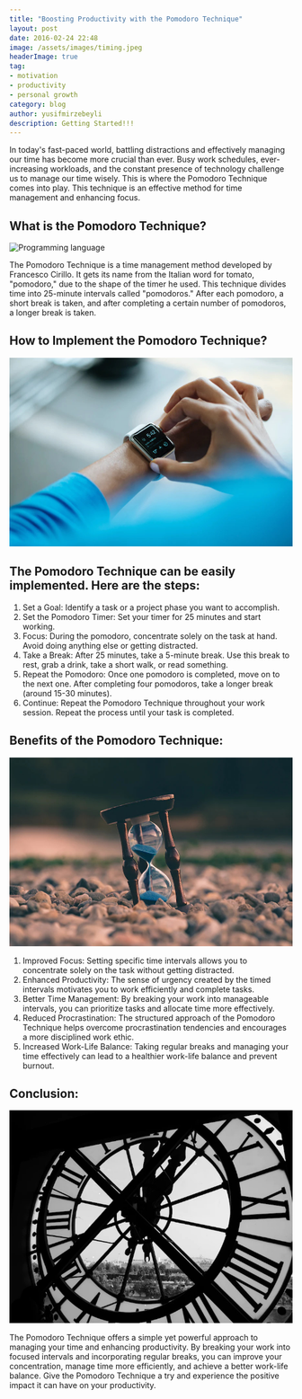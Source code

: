 ```yaml
---
title: "Boosting Productivity with the Pomodoro Technique"
layout: post
date: 2016-02-24 22:48
image: /assets/images/timing.jpeg
headerImage: true
tag:
- motivation
- productivity
- personal growth
category: blog
author: yusifmirzebeyli
description: Getting Started!!!
---
```



In today's fast-paced world, battling distractions and effectively managing our time has become more crucial than ever. Busy work schedules, ever-increasing workloads, and the constant presence of technology challenge us to manage our time wisely. This is where the Pomodoro Technique comes into play. This technique is an effective method for time management and enhancing focus.

## What is the Pomodoro Technique?

![Programming language](/assets/images/pomdoro.jpg)

The Pomodoro Technique is a time management method developed by Francesco Cirillo. It gets its name from the Italian word for tomato, "pomodoro," due to the shape of the timer he used. This technique divides time into 25-minute intervals called "pomodoros." After each pomodoro, a short break is taken, and after completing a certain number of pomodoros, a longer break is taken.

## How to Implement the Pomodoro Technique?

![Online Courses](/assets/images/bla.jpg)

## The Pomodoro Technique can be easily implemented. Here are the steps:

  1.  Set a Goal: Identify a task or a project phase you want to accomplish.
2. Set the Pomodoro Timer: Set your timer for 25 minutes and start working.
3. Focus: During the pomodoro, concentrate solely on the task at hand. Avoid doing anything else or getting distracted.
4. Take a Break: After 25 minutes, take a 5-minute break. Use this break to rest, grab a drink, take a short walk, or read something.
5. Repeat the Pomodoro: Once one pomodoro is completed, move on to the next one. After completing four pomodoros, take a longer break (around 15-30 minutes).
6. Continue: Repeat the Pomodoro Technique throughout your work session. Repeat the process until your task is completed.

## Benefits of the Pomodoro Technique:

![Library](/assets/images/blabla.jpg)

1. Improved Focus: Setting specific time intervals allows you to concentrate solely on the task without getting distracted.
2. Enhanced Productivity: The sense of urgency created by the timed intervals motivates you to work efficiently and complete tasks.
3. Better Time Management: By breaking your work into manageable intervals, you can prioritize tasks and allocate time more effectively.
4. Reduced Procrastination: The structured approach of the Pomodoro Technique helps overcome procrastination tendencies and encourages a more disciplined work ethic.
5. Increased Work-Life Balance: Taking regular breaks and managing your time effectively can lead to a healthier work-life balance and prevent burnout.

## Conclusion:

![Exp](/assets/images/pomidor.jpg)

The Pomodoro Technique offers a simple yet powerful approach to managing your time and enhancing productivity. By breaking your work into focused intervals and incorporating regular breaks, you can improve your concentration, manage time more efficiently, and achieve a better work-life balance. Give the Pomodoro Technique a try and experience the positive impact it can have on your productivity.

